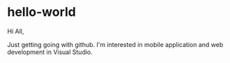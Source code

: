 # hello-world

Hi All,

Just getting going with github. I'm interested in mobile application and web development in Visual Studio.
